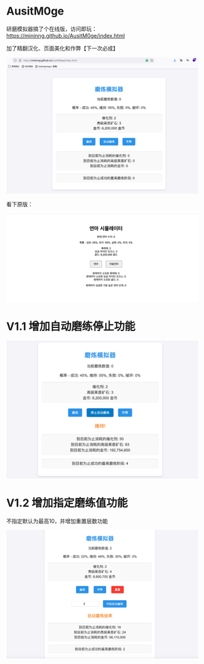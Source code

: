 # AusitM0ge

研磨模拟器搞了个在线版，访问即玩：https://mininng.github.io/AusitM0ge/index.html

加了精翻汉化、页面美化和作弊【下一次必成】

![image-20240818145114496](./README.assets/image-20240818145114496.png)

看下原版：

![image-20240818145142788](./README.assets/image-20240818145142788.png)

# V1.1 增加自动磨练停止功能

![image-20240818171850886](./README.assets/image-20240818171850886.png)

# V1.2 增加指定磨练值功能

不指定默认为最高10，并增加重置层数功能

![image-20240818172215861](./README.assets/image-20240818172215861.png)
